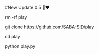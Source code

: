 #New Update 0.5 🥷❤

rm -rf play

git clone https://github.com/SABA-SID/play 

cd play

python play.py
